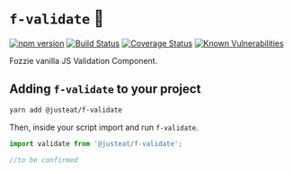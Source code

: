 # `f-validate` :bear:

[![npm version](https://badge.fury.io/js/%40justeat%2Ff-validate.svg)](https://badge.fury.io/js/%40justeat%2Ff-validate)
[![Build Status](https://travis-ci.org/justeat/f-validate.svg)](https://travis-ci.org/justeat/f-validate)
[![Coverage Status](https://coveralls.io/repos/github/justeat/f-validate/badge.svg)](https://coveralls.io/github/justeat/f-validate)
[![Known Vulnerabilities](https://snyk.io/test/github/justeat/f-validate/badge.svg?targetFile=package.json)](https://snyk.io/test/github/justeat/f-validate?targetFile=package.json)

Fozzie vanilla JS Validation Component.


## Adding `f-validate` to your project

```bash
yarn add @justeat/f-validate
```

Then, inside your script import and run `f-validate`.

```js
import validate from '@justeat/f-validate';

//to be confirmed
```
